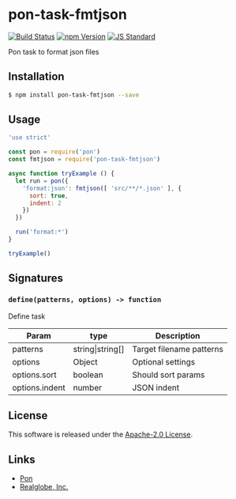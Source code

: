 pon-task-fmtjson
==========

<!---
This file is generated by ape-tmpl. Do not update manually.
--->

<!-- Badge Start -->
<a name="badges"></a>

[![Build Status][bd_travis_shield_url]][bd_travis_url]
[![npm Version][bd_npm_shield_url]][bd_npm_url]
[![JS Standard][bd_standard_shield_url]][bd_standard_url]

[bd_repo_url]: https://github.com/realglobe-Inc/pon-task-fmtjson
[bd_travis_url]: http://travis-ci.org/realglobe-Inc/pon-task-fmtjson
[bd_travis_shield_url]: http://img.shields.io/travis/realglobe-Inc/pon-task-fmtjson.svg?style=flat
[bd_travis_com_url]: http://travis-ci.com/realglobe-Inc/pon-task-fmtjson
[bd_travis_com_shield_url]: https://api.travis-ci.com/realglobe-Inc/pon-task-fmtjson.svg?token=
[bd_license_url]: https://github.com/realglobe-Inc/pon-task-fmtjson/blob/master/LICENSE
[bd_codeclimate_url]: http://codeclimate.com/github/realglobe-Inc/pon-task-fmtjson
[bd_codeclimate_shield_url]: http://img.shields.io/codeclimate/github/realglobe-Inc/pon-task-fmtjson.svg?style=flat
[bd_codeclimate_coverage_shield_url]: http://img.shields.io/codeclimate/coverage/github/realglobe-Inc/pon-task-fmtjson.svg?style=flat
[bd_gemnasium_url]: https://gemnasium.com/realglobe-Inc/pon-task-fmtjson
[bd_gemnasium_shield_url]: https://gemnasium.com/realglobe-Inc/pon-task-fmtjson.svg
[bd_npm_url]: http://www.npmjs.org/package/pon-task-fmtjson
[bd_npm_shield_url]: http://img.shields.io/npm/v/pon-task-fmtjson.svg?style=flat
[bd_standard_url]: http://standardjs.com/
[bd_standard_shield_url]: https://img.shields.io/badge/code%20style-standard-brightgreen.svg

<!-- Badge End -->


<!-- Description Start -->
<a name="description"></a>

Pon task to format json files

<!-- Description End -->


<!-- Overview Start -->
<a name="overview"></a>



<!-- Overview End -->


<!-- Sections Start -->
<a name="sections"></a>

<!-- Section from "doc/guides/01.Installation.md.hbs" Start -->

<a name="section-doc-guides-01-installation-md"></a>

Installation
-----

```bash
$ npm install pon-task-fmtjson --save
```


<!-- Section from "doc/guides/01.Installation.md.hbs" End -->

<!-- Section from "doc/guides/02.Usage.md.hbs" Start -->

<a name="section-doc-guides-02-usage-md"></a>

Usage
---------

```javascript
'use strict'

const pon = require('pon')
const fmtjson = require('pon-task-fmtjson')

async function tryExample () {
  let run = pon({
    'format:json': fmtjson([ 'src/**/*.json' ], {
      sort: true,
      indent: 2
    })
  })

  run('format:*')
}

tryExample()

```


<!-- Section from "doc/guides/02.Usage.md.hbs" End -->

<!-- Section from "doc/guides/03.Signature.md.hbs" Start -->

<a name="section-doc-guides-03-signature-md"></a>

Signatures
---------


### `define(patterns, options) -> function`

Define task

| Param | type | Description |
| ---- | --- | ----------- |
| patterns | string&#124;string[] |  Target filename patterns |
| options | Object |  Optional settings |
| options.sort | boolean |  Should sort params |
| options.indent | number |  JSON indent |



<!-- Section from "doc/guides/03.Signature.md.hbs" End -->


<!-- Sections Start -->


<!-- LICENSE Start -->
<a name="license"></a>

License
-------
This software is released under the [Apache-2.0 License](https://github.com/realglobe-Inc/pon-task-fmtjson/blob/master/LICENSE).

<!-- LICENSE End -->


<!-- Links Start -->
<a name="links"></a>

Links
------

+ [Pon][pon_url]
+ [Realglobe, Inc.][realglobe,_inc__url]

[pon_url]: https://github.com/realglobe-Inc/pon
[realglobe,_inc__url]: http://realglobe.jp

<!-- Links End -->
